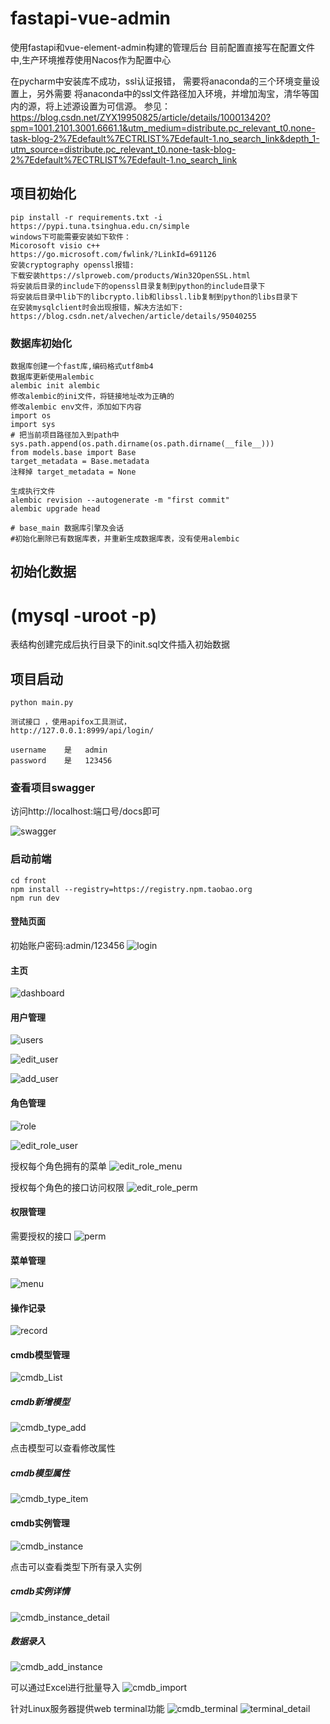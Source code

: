 # fastapi-vue-admin
使用fastapi和vue-element-admin构建的管理后台
目前配置直接写在配置文件中,生产环境推荐使用Nacos作为配置中心

在pycharm中安装库不成功，ssl认证报错， 需要将anaconda的三个环境变量设置上，另外需要
将anaconda中的ssl文件路径加入环境，并增加淘宝，清华等国内的源，将上述源设置为可信源。
参见：
https://blog.csdn.net/ZYX19950825/article/details/100013420?spm=1001.2101.3001.6661.1&utm_medium=distribute.pc_relevant_t0.none-task-blog-2%7Edefault%7ECTRLIST%7Edefault-1.no_search_link&depth_1-utm_source=distribute.pc_relevant_t0.none-task-blog-2%7Edefault%7ECTRLIST%7Edefault-1.no_search_link
## 项目初始化
```shell script
pip install -r requirements.txt -i  https://pypi.tuna.tsinghua.edu.cn/simple
windows下可能需要安装如下软件：
Micorosoft visio c++
https://go.microsoft.com/fwlink/?LinkId=691126
安装cryptography openssl报错:
下载安装https://slproweb.com/products/Win32OpenSSL.html
将安装后目录的include下的openssl目录复制到python的include目录下
将安装后目录中lib下的libcrypto.lib和libssl.lib复制到python的libs目录下
在安装mysqlclient时会出现报错，解决方法如下:
https://blog.csdn.net/alvechen/article/details/95040255
```
### 数据库初始化
```shell script
数据库创建一个fast库,编码格式utf8mb4
数据库更新使用alembic
alembic init alembic
修改alembic的ini文件，将链接地址改为正确的
修改alembic env文件，添加如下内容
import os
import sys
# 把当前项目路径加入到path中
sys.path.append(os.path.dirname(os.path.dirname(__file__)))
from models.base import Base
target_metadata = Base.metadata
注释掉 target_metadata = None

生成执行文件
alembic revision --autogenerate -m "first commit"
alembic upgrade head

# base_main 数据库引擎及会话
#初始化删除已有数据库表，并重新生成数据库表，没有使用alembic
```


## 初始化数据

# (mysql -uroot -p)
表结构创建完成后执行目录下的init.sql文件插入初始数据
## 项目启动
```shell script
python main.py

测试接口 ，使用apifox工具测试，
http://127.0.0.1:8999/api/login/

username	是	admin	
password	是	123456
```
### 查看项目swagger
访问http://localhost:端口号/docs即可

![swagger](asserts/swagger.png)

### 启动前端
```shell script
cd front
npm install --registry=https://registry.npm.taobao.org
npm run dev
```

#### 登陆页面
初始账户密码:admin/123456
![login](asserts/login.png)

#### 主页
![dashboard](asserts/dashboard.png)

#### 用户管理
![users](asserts/users.png)

![edit_user](asserts/user_edit.png)

![add_user](asserts/user_add.png)

#### 角色管理
![role](asserts/role.png)

![edit_role_user](asserts/edit_role_user.png)

授权每个角色拥有的菜单
![edit_role_menu](asserts/edit_role_menu.png)

授权每个角色的接口访问权限
![edit_role_perm](asserts/edit_role_perm.png)

#### 权限管理
需要授权的接口
![perm](asserts/perm.png)

#### 菜单管理
![menu](asserts/menu.png)

#### 操作记录
![record](asserts/record.png)

#### cmdb模型管理
![cmdb_List](asserts/cmdbList.png)
##### cmdb新增模型
![cmdb_type_add](asserts/cmdb_add_type.png)

点击模型可以查看修改属性
##### cmdb模型属性
![cmdb_type_item](asserts/cmdb_type_item.png)

#### cmdb实例管理
![cmdb_instance](asserts/cmdb_instance.png)

点击可以查看类型下所有录入实例
##### cmdb实例详情
![cmdb_instance_detail](asserts/cmdb_instance_lists.png)
##### 数据录入
![cmdb_add_instance](asserts/cmdb_add_instance.png)

可以通过Excel进行批量导入
![cmdb_import](asserts/cmdb_import.png)

针对Linux服务器提供web terminal功能
![cmdb_terminal](asserts/web_terminal.png)
![terminal_detail](asserts/terminal_detail.png)